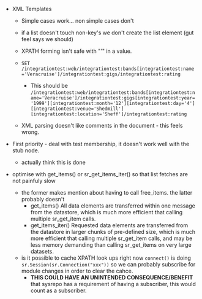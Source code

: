 
 - XML Templates

   - Simple cases work... non simple cases don't

   - if a list doesn't touch non-key's we don't create the list element (gut feel says we should)
   - XPATH forming isn't safe with "'" in a value.
   - `SET /integrationtest:web/integrationtest:bands[integrationtest:name='Veracruise']/integrationtest:gigs/integrationtest:rating`
     - This should be
     `/integrationtest:web/integrationtest:bands[integrationtest:name='Veracruise']/integrationtest:gigs[integrationtest:year='1999'][integrationtest:month='12'][integrationtest:day='4'][integrationtest:venue='Shedmill'][integrationtest:location='Sheff']/integrationtest:rating`
   - XML parsing doesn't like comments in the document - this feels wrong.



 - First priority - deal with test membership, it doesn't work well with the stub node.
    - actually think this is done

- optimise with get_items() or sr_get_items_iter() so that list fetches are not painfuly slow
  - the former makes mention about having to call free_items. the latter probably doesn't
    - get_items()
    All data elements are transferred within one message from the datastore, which is much more efficient that calling multiple sr_get_item calls.
    - get_items_iter()
    Requested data elements are transferred from the datastore in larger chunks of pre-defined size, which is much more efficient that calling multiple sr_get_item calls, and may be less memory demanding than calling sr_get_items on very large datasets.
  - is it possible to cache XPATH look ups right now `connect()` is doing `sr.Session(sr.Connection("xxx"))` so we can probably subscribe for module changes in order to clear the cahce.
     - **THIS COULD HAVE AN UNINTENDED CONSEQUENCE/BENEFIT** that sysrepo has a requirement of having a subscriber, this would count as a subscriber.
